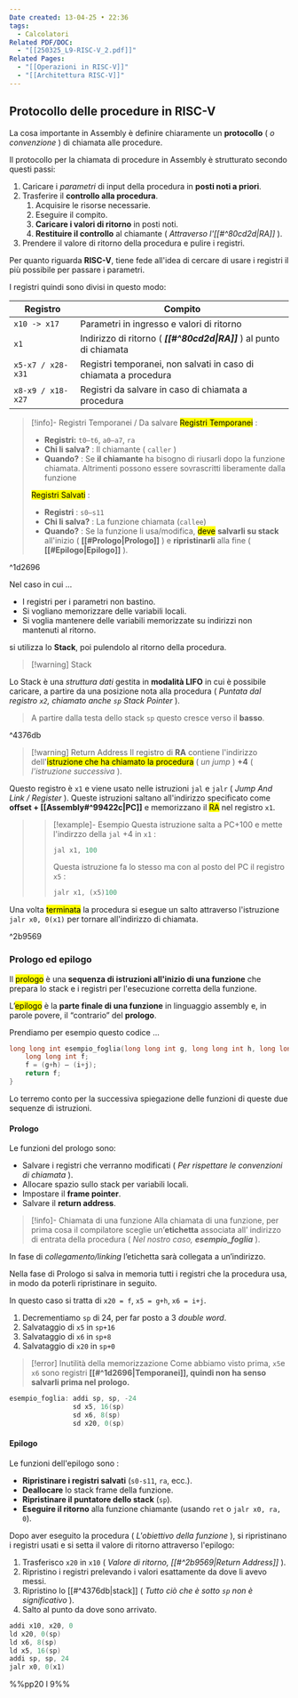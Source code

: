 ```yaml
---
Date created: 13-04-25 • 22:36
tags:
  - Calcolatori
Related PDF/DOC:
  - "[[250325_L9-RISC-V_2.pdf]]"
Related Pages:
  - "[[Operazioni in RISC-V]]"
  - "[[Architettura RISC-V]]"
---
```

## Protocollo delle procedure in RISC-V
La cosa importante in Assembly è definire chiaramente un **protocollo** ( *o convenzione* ) di chiamata alle procedure.

Il protocollo per la chiamata di procedure in Assembly è strutturato secondo questi passi:

1. Caricare i *parametri* di input della procedura in **posti noti a priori**. 
2. Trasferire il **controllo alla procedura**. 
	1. Acquisire le risorse necessarie.
	2. Eseguire il compito.
	3. **Caricare i valori di ritorno** in posti noti. 
	4. **Restituire il controllo** al chiamante ( _Attraverso l'[[#^80cd2d|RA]]_ ).
3. Prendere il valore di ritorno della procedura e pulire i registri.

Per quanto riguarda **RISC-V**, tiene fede all'idea di cercare di usare i registri il più possibile per passare i parametri.

I registri quindi sono divisi in questo modo:

| Registro          | Compito                                                              |
| ----------------- | -------------------------------------------------------------------- |
| `x10 -> x17`      | Parametri in ingresso e valori di ritorno                            |
| `x1`              | Indirizzo di ritorno ( **_[[#^80cd2d\|RA]]_** ) al punto di chiamata |
| `x5-x7 / x28-x31` | Registri temporanei, non salvati in caso di chiamata a procedura     |
| `x8-x9 / x18-x27` | Registri da salvare in caso di chiamata a procedura                  |

> [!info]- Registri Temporanei / Da salvare
> <mark class="hltr-orange">Registri Temporanei</mark> : 
> - **Registri:** `t0–t6`, `a0–a7`, `ra`
> - **Chi li salva?** : Il chiamante ( `caller` )
> - **Quando?** : Se **il chiamante** ha bisogno di riusarli dopo la funzione chiamata. Altrimenti possono essere sovrascritti liberamente dalla funzione
>   
> <mark class="hltr-purple">Registri Salvati</mark> :
> - **Registri** : `s0–s11`    
> - **Chi li salva?** : La funzione chiamata (`callee`)
> - **Quando?** : Se la funzione li usa/modifica, <mark class="hltr-red">deve</mark> **salvarli su stack** all'inizio ( **[[#Prologo|Prologo]]** ) e **ripristinarli** alla fine ( **[[#Epilogo|Epilogo]]** ).

^1d2696


Nel caso in cui ...
- I registri per i parametri non bastino. 
- Si vogliano memorizzare delle variabili locali.
- Si voglia mantenere delle variabili memorizzate su indirizzi non mantenuti al ritorno. 

si utilizza lo **Stack**, poi pulendolo al ritorno della procedura.

> [!warning] Stack
> 
Lo Stack è una *struttura dati* gestita in **modalità LIFO** in cui è possibile caricare, a partire da una posizione nota alla procedura ( *Puntata dal registro `x2`, chiamato anche `sp` Stack Pointer* ).
>
> A partire dalla testa dello stack `sp` questo cresce verso il **basso**.

^4376db

> [!warning] Return Address
Il registro di **RA** contiene l'indirizzo dell'<mark class="hltr-orange">istruzione che ha chiamato la procedura</mark> ( *un jump* ) **+4** ( *l'istruzione successiva* ).
>
Questo registro è `x1` e viene usato nelle istruzioni `jal` e `jalr` ( *Jump And Link / Register* ). Queste istruzioni saltano all'indirizzo specificato come **offset + [[Assembly#^99422c|PC]]** e memorizzano il <mark class="hltr-purple">RA</mark> nel registro `x1`.
>
>>[!example]- Esempio
>>Questa istruzione salta a PC+100 e mette l'indirzzo della `jal` $+ 4$ in `x1` :  
>>```asm
>>jal x1, 100
>>```
>>Questa istruzione fa lo stesso ma con al posto del PC il registro `x5` :
>>```asm
>>jalr x1, (x5)100
>>```
>
Una volta <mark class="hltr-red">terminata</mark> la procedura si esegue un salto attraverso l'istruzione `jalr x0, 0(x1)` per tornare all'indirizzo di chiamata.

^2b9569

### Prologo ed epilogo
Il <mark class="hltr-orange">prologo</mark> è una **sequenza di istruzioni all'inizio di una funzione** che prepara lo stack e i registri per l'esecuzione corretta della funzione.

L’<mark class="hltr-purple">epilogo</mark> è la **parte finale di una funzione** in linguaggio assembly e, in parole povere, il “contrario” del **prologo**. 

Prendiamo per esempio questo codice ...
```c
long long int esempio_foglia(long long int g, long long int h, long long int i, long long int j) { 
	long long int f; 
	f = (g+h) – (i+j); 
	return f; 
}
```
Lo terremo conto per la successiva spiegazione delle funzioni di queste due sequenze di istruzioni.
#### Prologo
Le funzioni del prologo sono:
- Salvare i registri che verranno modificati ( *Per rispettare le convenzioni di chiamata* ).
- Allocare spazio sullo stack per variabili locali.
- Impostare il **frame pointer**.
- Salvare il **return address**.

> [!info]- Chiamata di una funzione
> Alla chiamata di una funzione, per prima cosa il compilatore sceglie un’**etichetta** associata all’ indirizzo di entrata della procedura ( _Nel nostro caso, **esempio_foglia**_ ).
>
In fase di *collegamento/linking* l’etichetta sarà collegata a un’indirizzo.

Nella fase di Prologo si salva in memoria tutti i registri che la procedura usa, in modo da poterli ripristinare in seguito. 

In questo caso si tratta di `x20 = f`, `x5 = g+h`, `x6 = i+j`.
1. Decrementiamo `sp` di 24, per far posto a 3 *double word*.
2. Salvataggio di `x5` in `sp+16`
3. Salvataggio di `x6` in `sp+8`
4. Salvataggio di `x20` in `sp+0`


> [!error] Inutilità della memorizzazione
> Come abbiamo visto prima, `x5`e `x6` sono registri **[[#^1d2696|Temporanei]], quindi non ha senso salvarli prima nel prologo.**


```c
esempio_foglia: addi sp, sp, -24 
				sd x5, 16(sp) 
				sd x6, 8(sp) 
				sd x20, 0(sp)
```

#### Epilogo
Le funzioni dell'epilogo sono :
- **Ripristinare i registri salvati** (`s0-s11`, `ra`, ecc.).
- **Deallocare** lo stack frame della funzione.
- **Ripristinare il puntatore dello stack** (`sp`).
- **Eseguire il ritorno** alla funzione chiamante (usando `ret` o `jalr x0, ra, 0`).

Dopo aver eseguito la procedura ( *L'obiettivo della funzione* ), si ripristinano i registri usati e si setta il valore di ritorno attraverso l'epilogo:
1. Trasferisco `x20` in `x10` ( *Valore di ritorno, [[#^2b9569|Return Address]]* ).
2. Ripristino i registri prelevando i valori esattamente da dove li avevo messi.
3. Ripristino lo [[#^4376db|stack]] ( *Tutto ciò che è sotto `sp` non è significativo* ).
4. Salto al punto da dove sono arrivato.

```c
addi x10, x20, 0 
ld x20, 0(sp) 
ld x6, 8(sp) 
ld x5, 16(sp) 
addi sp, sp, 24 
jalr x0, 0(x1)
```

%%pp20 l 9%%
